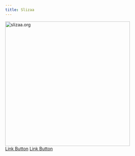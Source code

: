 ```yaml
---
title: Slizaa
---
```

<div class="col-3"></div>
<div class="col-6 bg-warning text-center">
    <img src="/img/slizaa-logo.svg" alt="slizaa.org" width="400"></img>
    <div class="text-center"> 
        <a href="#link" class="btn btn-lg btn-primary" role="button">Link Button</a>
        <a href="#link" class="btn btn-secondary btn-lg" role="button">Link Button</a>
    </div>
</div>
<div class="col-3"></div>

